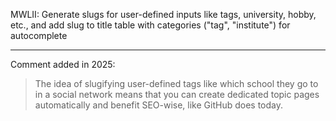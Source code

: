 MWLII: Generate slugs for user-defined inputs like tags, university, hobby, etc., and add slug to title table with categories ("tag", "institute") for autocomplete

---

Comment added in 2025:

> The idea of slugifying user-defined tags like which school they go to in a social network means that you can create dedicated topic pages automatically and benefit SEO-wise, like GitHub does today.
